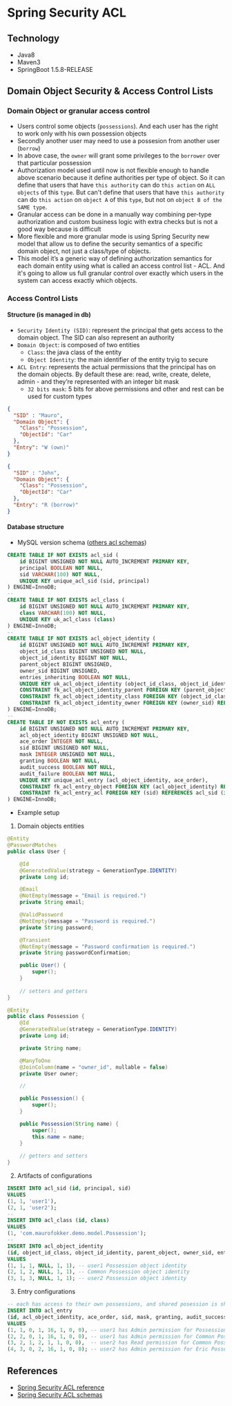 # Spring Security ACL
## Technology
* Java8
* Maven3
* SpringBoot 1.5.8-RELEASE

## Domain Object Security & Access Control Lists
### Domain Object or granular access control
* Users control some objects (`possessions`). And each user has the right to work only with his own possession objects
* Secondly another user may need to use a possesion from another user (`borrow`)
* In above case, the `owner` will grant some privileges to the `borrower` over that particular possession
* Authorization model used until now is not flexible enough to handle above scenario because it define authorities per type of object. 
  So it can define that users that have `this authority` can do `this action` on `ALL objects` of this `type`. But can't define that
  users that have `this authority` can do `this action` on `object A` of this `type`, but not on `object B of the SAME type`.
* Granular access can be done in a manually way combining per-type authorization and custom business logic with extra checks but is not a good way because is difficult
* More flexible and more granular mode is using Spring Security new model that allow us to define the security semantics of a specific domain object, not just a class/type of objects.
* This model it’s a generic way of defining authorization semantics for each domain entity using what is called an access control list - ACL. 
  And it's going to allow us full granular control over exactly which users in the system can access exactly which objects.

### Access Control Lists
#### Structure (is managed in db)
* `Security Identity (SID)`: represent the principal that gets access to the domain object. The SID can also represent an authority
* `Domain Object`: is composed of two entities
    * `Class`: the java class of the entity
    * `Object Identity`: the main identifier of the entity tryig to secure
* `ACL Entry`: represents the actual permissions that the principal has on the domain objects. By default these are: read, write, create, delete, admin - and they’re represented with an integer bit mask
    * `32 bits mask`: 5 bits for above permissions and other and rest can be used for custom types 

```json
{
  "SID" : "Mauro",
  "Domain Object": {
    "Class": "Possession",
    "ObjectId": "Car"
  },
  "Entry": "W (own)"
}

{
  "SID" : "John",
  "Domain Object": {
    "Class": "Possession",
    "ObjectId": "Car"
  },
  "Entry": "R (borrow)"
}
```
#### Database structure
* MySQL version schema ([others acl schemas](https://docs.spring.io/autorepo/docs/spring-security/current/reference/htmlsingle/#dbschema-acl))
```sql
CREATE TABLE IF NOT EXISTS acl_sid (
    id BIGINT UNSIGNED NOT NULL AUTO_INCREMENT PRIMARY KEY,
    principal BOOLEAN NOT NULL,
    sid VARCHAR(100) NOT NULL,
    UNIQUE KEY unique_acl_sid (sid, principal)
) ENGINE=InnoDB;
--
CREATE TABLE IF NOT EXISTS acl_class (
    id BIGINT UNSIGNED NOT NULL AUTO_INCREMENT PRIMARY KEY,
    class VARCHAR(100) NOT NULL,
    UNIQUE KEY uk_acl_class (class)
) ENGINE=InnoDB;
--
CREATE TABLE IF NOT EXISTS acl_object_identity (
    id BIGINT UNSIGNED NOT NULL AUTO_INCREMENT PRIMARY KEY,
    object_id_class BIGINT UNSIGNED NOT NULL,
    object_id_identity BIGINT NOT NULL,
    parent_object BIGINT UNSIGNED,
    owner_sid BIGINT UNSIGNED,
    entries_inheriting BOOLEAN NOT NULL,
    UNIQUE KEY uk_acl_object_identity (object_id_class, object_id_identity),
    CONSTRAINT fk_acl_object_identity_parent FOREIGN KEY (parent_object) REFERENCES acl_object_identity (id),
    CONSTRAINT fk_acl_object_identity_class FOREIGN KEY (object_id_class) REFERENCES acl_class (id),
    CONSTRAINT fk_acl_object_identity_owner FOREIGN KEY (owner_sid) REFERENCES acl_sid (id)
) ENGINE=InnoDB;
--
CREATE TABLE IF NOT EXISTS acl_entry (
    id BIGINT UNSIGNED NOT NULL AUTO_INCREMENT PRIMARY KEY,
    acl_object_identity BIGINT UNSIGNED NOT NULL,
    ace_order INTEGER NOT NULL,
    sid BIGINT UNSIGNED NOT NULL,
    mask INTEGER UNSIGNED NOT NULL,
    granting BOOLEAN NOT NULL,
    audit_success BOOLEAN NOT NULL,
    audit_failure BOOLEAN NOT NULL,
    UNIQUE KEY unique_acl_entry (acl_object_identity, ace_order),
    CONSTRAINT fk_acl_entry_object FOREIGN KEY (acl_object_identity) REFERENCES acl_object_identity (id),
    CONSTRAINT fk_acl_entry_acl FOREIGN KEY (sid) REFERENCES acl_sid (id)
) ENGINE=InnoDB;
```

* Example setup
1. Domain objects entities
```java
@Entity
@PasswordMatches
public class User {

    @Id
    @GeneratedValue(strategy = GenerationType.IDENTITY)
    private Long id;

    @Email
    @NotEmpty(message = "Email is required.")
    private String email;

    @ValidPassword
    @NotEmpty(message = "Password is required.")
    private String password;

    @Transient
    @NotEmpty(message = "Password confirmation is required.")
    private String passwordConfirmation;

    public User() {
        super();
    }
    
    // setters and getters
}
```

```java
@Entity
public class Possession {
    @Id
    @GeneratedValue(strategy = GenerationType.IDENTITY)
    private Long id;

    private String name;

    @ManyToOne
    @JoinColumn(name = "owner_id", nullable = false)
    private User owner;

    //

    public Possession() {
        super();
    }

    public Possession(String name) {
        super();
        this.name = name;
    }
    
    // getters and setters
}
```
2. Artifacts of configurations
```sql
INSERT INTO acl_sid (id, principal, sid) 
VALUES
(1, 1, 'user1'),
(2, 1, 'user2');
-- 
INSERT INTO acl_class (id, class) 
VALUES
(1, 'com.maurofokker.demo.model.Possession');
--
INSERT INTO acl_object_identity 
(id, object_id_class, object_id_identity, parent_object, owner_sid, entries_inheriting) 
VALUES
(1, 1, 1, NULL, 1, 1), -- user1 Possession object identity
(2, 1, 2, NULL, 1, 1), -- Common Possession object identity
(3, 1, 3, NULL, 1, 1); -- user2 Possession object identity
```

3. Entry configurations
```sql
-- each has access to their own possessions, and shared posession is shared to both users to access
INSERT INTO acl_entry 
(id, acl_object_identity, ace_order, sid, mask, granting, audit_success, audit_failure) 
VALUES
(1, 1, 0, 1, 16, 1, 0, 0), -- user1 has Admin permission for Possession 1
(2, 2, 0, 1, 16, 1, 0, 0), -- user1 has Admin permission for Common Possession 2
(3, 2, 1, 2, 1, 1, 0, 0),  -- user2 has Read permission for Common Possession 2
(4, 3, 0, 2, 16, 1, 0, 0); -- user2 has Admin permission for Eric Possession 3
```
## References

* [Spring Security ACL reference](https://docs.spring.io/autorepo/docs/spring-security/current/reference/htmlsingle/#domain-acls-key-concepts)
* [Spring Security ACL schemas](https://docs.spring.io/autorepo/docs/spring-security/current/reference/htmlsingle/#dbschema-acl)